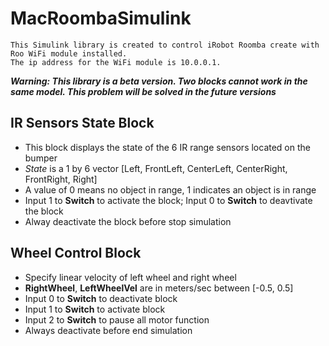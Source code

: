 # MacRoombaSimulink
```
This Simulink library is created to control iRobot Roomba create with Roo WiFi module installed.
The ip address for the WiFi module is 10.0.0.1.
```
**_Warning: This library is a beta version. Two blocks cannot work in the same model. This problem will be solved in the future versions_**


## IR Sensors State Block
- This block displays the state of the 6 IR range sensors located on the bumper
- *State* is a 1 by 6 vector [Left, FrontLeft, CenterLeft, CenterRight, FrontRight, Right]
- A value of 0 means no object in range, 1 indicates an object is in range
- Input 1 to **Switch** to activate the block; Input 0 to **Switch** to deavtivate the block
- Alway deactivate the block before stop simulation

## Wheel Control Block
- Specify linear velocity of left wheel and right wheel
- **RightWheel**, **LeftWheelVel** are in meters/sec between [-0.5, 0.5]
- Input 0 to **Switch** to deactivate block
- Input 1 to **Switch** to activate block
- Input 2 to **Switch** to pause all motor function
- Always deactivate before end simulation

